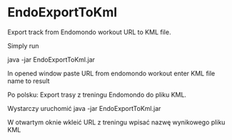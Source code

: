 # EndoExportToKml
Export track from Endomondo workout URL to KML file.

Simply run 

java -jar EndoExportToKml.jar

In opened window paste URL from endomondo workout 
enter KML file name to result 


Po polsku:
Export trasy z treningu Endomondo do pliku KML.

Wystarczy uruchomić
java -jar EndoExportToKml.jar

W otwartym oknie wkleić URL z treningu 
wpisać nazwę wynikowego pliku KML
